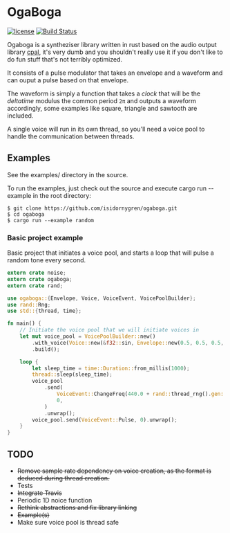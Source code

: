# OgaBoga

[![license](https://img.shields.io/badge/license-MIT-blue.svg)](https://github.com/isidornygren/ogaboga/blob/master/LICENSE)
[![Build Status](https://travis-ci.com/isidornygren/ogaboga.svg?branch=master)](https://travis-ci.com/isidornygren/ogaboga)

Ogaboga is a syntheziser library written in rust based on the audio output library [cpal](https://github.com/tomaka/cpal), it's very dumb and you shouldn't really use it if you don't like to do fun stuff that's not terribly optimized.

It consists of a pulse modulator that takes an envelope and a waveform and can ouput a pulse based on that envelope.

The waveform is simply a function that takes a _clock_ that will be the _deltatime_ modulus the common period `2π` and outputs a waveform accordingly, some examples like square, triangle and sawtooth are included.

A single voice will run in its own thread, so you'll need a voice pool to handle the communication between threads.

## Examples

See the examples/ directory in the source.

To run the examples, just check out the source and execute cargo run --example in the root directory:

```
$ git clone https://github.com/isidornygren/ogaboga.git
$ cd ogaboga
$ cargo run --example random
```

### Basic project example

Basic project that initiates a voice pool, and starts a loop that will pulse a random tone every second.

```rust
extern crate noise;
extern crate ogaboga;
extern crate rand;

use ogaboga::{Envelope, Voice, VoiceEvent, VoicePoolBuilder};
use rand::Rng;
use std::{thread, time};

fn main() {
    // Initiate the voice pool that we will initiate voices in
    let mut voice_pool = VoicePoolBuilder::new()
        .with_voice(Voice::new(&f32::sin, Envelope::new(0.5, 0.5, 0.5, 0.5)))
        .build();

    loop {
        let sleep_time = time::Duration::from_millis(1000);
        thread::sleep(sleep_time);
        voice_pool
            .send(
                VoiceEvent::ChangeFreq(440.0 + rand::thread_rng().gen::<f32>() * 220.0),
                0,
            )
            .unwrap();
        voice_pool.send(VoiceEvent::Pulse, 0).unwrap();
    }
}
```

## TODO

- ~~Remove sample rate dependency on voice creation, as the format is deduced during thread creation.~~
- Tests
- ~~Integrate Travis~~
- Periodic 1D noice function
- ~~Rethink abstractions and fix library linking~~
- ~~Example(s)~~
- Make sure voice pool is thread safe
